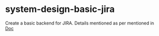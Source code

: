# system-design-basic-jira
Create a basic backend for JIRA. Details mentioned as per mentioned in [Doc](https://docs.google.com/document/d/1FrUU7ROZTNCgQKeel6Eh9bLhZtRX43r9IE8xoGEYOhY/edit)
